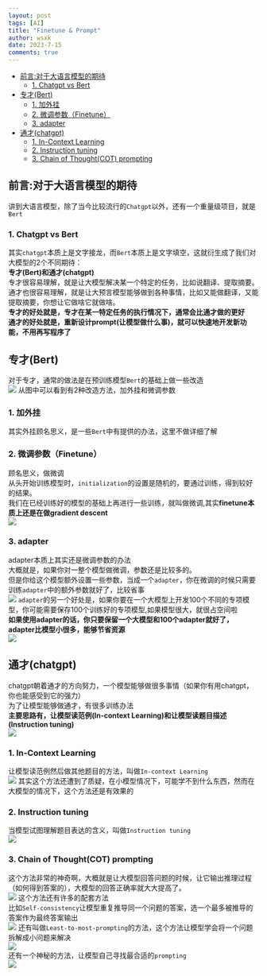 ```yaml
---
layout: post
tags: [AI]
title: "Finetune & Prompt"
author: wsxk
date: 2023-7-15
comments: true
---
```


- [前言:对于大语言模型的期待](#前言对于大语言模型的期待)
  - [1. Chatgpt vs Bert](#1-chatgpt-vs-bert)
- [专才(Bert)](#专才bert)
  - [1. 加外挂](#1-加外挂)
  - [2. 微调参数（Finetune）](#2-微调参数finetune)
  - [3. adapter](#3-adapter)
- [通才(chatgpt)](#通才chatgpt)
  - [1. In-Context Learning](#1-in-context-learning)
  - [2. Instruction tuning](#2-instruction-tuning)
  - [3. Chain of Thought(COT) prompting](#3-chain-of-thoughtcot-prompting)


<!-- Google tag (gtag.js) -->
<script async src="https://www.googletagmanager.com/gtag/js?id=G-C22S5YSYL7"></script>
<script>
  window.dataLayer = window.dataLayer || [];
  function gtag(){dataLayer.push(arguments);}
  gtag('js', new Date());

  gtag('config', 'G-C22S5YSYL7');
</script>


## 前言:对于大语言模型的期待<br>
讲到大语言模型，除了当今比较流行的`Chatgpt`以外，还有一个重量级项目，就是`Bert`<br>
### 1. Chatgpt vs Bert<br>
其实`chatgpt`本质上是文字接龙，而`Bert`本质上是文字填空，这就衍生成了我们对大模型的2个不同期待：<br>
**专才(Bert)和通才(chatgpt)**<br>
专才很容易理解，就是让大模型解决某一个特定的任务，比如说翻译、提取摘要。<br>
通才也很容易理解，就是让大预言模型能够做到各种事情，比如又能做翻译，又能提取摘要，你想让它做啥它就做啥。<br>
**专才的好处就是，专才在某一特定任务的执行情况下，通常会比通才做的更好**<br>
**通才的好处就是，重新设计prompt(让模型做什么事)，就可以快速地开发新功能，不用再写程序了**<br>

## 专才(Bert)<br>
对于专才，通常的做法是在预训练模型`Bert`的基础上做一些改造<br>
![](https://raw.githubusercontent.com/wsxk/wsxk_pictures/main/2023-7-6/20230716180256.png)
从图中可以看到有2种改造方法，加外挂和微调参数<br>
### 1. 加外挂<br>
其实外挂顾名思义，是一些`Bert`中有提供的办法，这里不做详细了解<br>
### 2. 微调参数（Finetune）<br>
顾名思义，做微调<br>
从头开始训练模型时，`initialization`的设置是随机的，要通过训练，得到较好的结果。<br>
我们在已经训练好的模型的基础上再进行一些训练，就叫做微调,其实**finetune本质上还是在做gradient descent**<br>
![](https://raw.githubusercontent.com/wsxk/wsxk_pictures/main/2023-7-6/20230716180527.png)
### 3. adapter<br>
adapter本质上其实还是微调参数的办法<br>
大概就是，如果你对一整个模型做微调，参数还是比较多的。<br>
但是你给这个模型额外设置一些参数，当成一个`adapter`，你在微调的时候只需要训练`adapter`中的额外参数就好了，比较省事<br>
![](https://raw.githubusercontent.com/wsxk/wsxk_pictures/main/2023-7-6/20230716180740.png)
`adapter`的另一个好处是，如果你要在一个大模型上开发100个不同的专项模型，你可能需要保存100个训练好的专项模型,如果模型很大，就很占空间啦<br>
**如果使用adapter的话，你只要保留一个大模型和100个adapter就好了，adapter比模型小很多，能够节省资源**<br>
![](https://raw.githubusercontent.com/wsxk/wsxk_pictures/main/2023-7-6/20230716181037.png)


## 通才(chatgpt)<br>
chatgpt朝着通才的方向努力，一个模型能够做很多事情（如果你有用chatgpt，你也能感受到它的强力）<br>
为了让模型能够做通才，有很多训练办法<br>
**主要思路有，让模型读范例(In-context Learning)和让模型读题目描述(Instruction tuning)**<br>
![](https://raw.githubusercontent.com/wsxk/wsxk_pictures/main/2023-7-6/20230716181531.png)
### 1. In-Context Learning<br>
让模型读范例然后做其他题目的方法，叫做`In-context Learning`<br>
![](https://raw.githubusercontent.com/wsxk/wsxk_pictures/main/2023-7-6/20230716182502.png)
其实这个方法还遭到了质疑，在小模型情况下，可能学不到什么东西，然而在大模型的情况下，这个方法还是有效果的<br>

### 2. Instruction tuning<br>
当模型试图理解题目表达的含义，叫做`Instruction tuning`<br>
![](https://raw.githubusercontent.com/wsxk/wsxk_pictures/main/2023-7-6/20230716182708.png)<br>

### 3. Chain of Thought(COT) prompting<br>
这个方法非常的神奇啊，大概就是让大模型回答问题的时候，让它输出推理过程（如何得到答案的），大模型的回答正确率就大大提高了。<br>
![](https://raw.githubusercontent.com/wsxk/wsxk_pictures/main/2023-7-6/20230716182857.png)
这个方法还有许多的配套方法<br>
比如`Self-consistency`让模型重复推导同一个问题的答案，选一个最多被推导的答案作为最终答案输出<br>
![](https://raw.githubusercontent.com/wsxk/wsxk_pictures/main/2023-7-6/20230716183257.png)
还有叫做`Least-to-most-prompting`的方法，这个方法让模型学会将一个问题拆解成小问题来解决<br>
![](https://raw.githubusercontent.com/wsxk/wsxk_pictures/main/2023-7-6/20230716183343.png)<br>
还有一个神秘的方法，让模型自己寻找最合适的`prompting`<br>
![](https://raw.githubusercontent.com/wsxk/wsxk_pictures/main/2023-7-6/20230716183533.png)<br>
